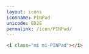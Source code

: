 ```yaml
---
layout: icons
iconname: PINPad
unicode: ED2E
permalink: /icon/PINPad/
---
```


``` html
<i class="mi mi-PINPad"></i>
```
